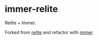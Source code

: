 # immer-relite

Relite + Immer.

Forked from [relite](https://github.com/Front-End-Resort/relite) and refactor with [immer](https://immerjs.github.io/immer/).
